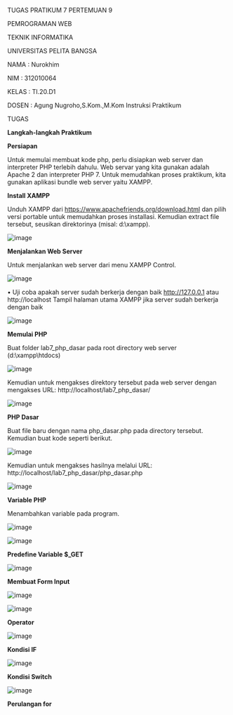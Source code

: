 TUGAS PRATIKUM 7 PERTEMUAN 9

PEMROGRAMAN WEB

TEKNIK INFORMATIKA

UNIVERSITAS PELITA BANGSA

NAMA : Nurokhim

NIM : 312010064

KELAS : TI.20.D1

DOSEN : Agung Nugroho,S.Kom.,M.Kom Instruksi Praktikum

TUGAS

<b>Langkah-langkah Praktikum</b>

<b>Persiapan</b>

Untuk memulai membuat kode php, perlu disiapkan web server dan interpreter PHP 
terlebih dahulu. Web servar yang kita gunakan adalah Apache 2 dan interpreter PHP 7. 
Untuk memudahkan proses praktikum, kita gunakan aplikasi bundle web server yaitu 
XAMPP.

<b>Install XAMPP</b>

Unduh XAMPP dari https://www.apachefriends.org/download.html dan pilih versi 
portable untuk memudahkan proses installasi. Kemudian extract file tersebut, seusikan 
direktorinya (misal: d:\xampp).

![image](https://user-images.githubusercontent.com/101801920/169315763-cd184649-50f9-4c1b-b1cf-966fad01a1d4.png)

<b>Menjalankan Web Server</b>

Untuk menjalankan web server dari menu XAMPP Control.

![image](https://user-images.githubusercontent.com/101801920/169317473-afb45079-8198-4ca1-b271-9d4a584e94c5.png)

• Uji coba apakah server sudah berkerja dengan baik
http://127.0.0.1 atau http://localhost
Tampil halaman utama XAMPP jika server sudah berkerja dengan baik

![image](https://user-images.githubusercontent.com/101801920/169318945-2c1fd672-1cc5-4c38-b0a2-5b00ad06bf8c.png)

<b>Memulai PHP</b>

Buat folder lab7_php_dasar pada root directory web server (d:\xampp\htdocs)

![image](https://user-images.githubusercontent.com/101801920/169319780-a396516a-4a62-4a38-8f9c-6877528aa1fd.png)

Kemudian untuk mengakses direktory tersebut pada web server dengan mengakses URL: 
http://localhost/lab7_php_dasar/

![image](https://user-images.githubusercontent.com/101801920/169320324-b5370c56-755e-4e7f-be48-6a99d07e4149.png)

<b>PHP Dasar</b>

Buat file baru dengan nama php_dasar.php pada directory tersebut. Kemudian buat
kode seperti berikut.

![image](https://user-images.githubusercontent.com/101801920/169321236-e526ef07-0966-430b-b8aa-73b8e863d2c9.png)

Kemudian untuk mengakses hasilnya melalui URL:
http://localhost/lab7_php_dasar/php_dasar.php

![image](https://user-images.githubusercontent.com/101801920/169321964-9b02c41a-204c-4533-a847-715ee389b10a.png)

<b>Variable PHP</b>

Menambahkan variable pada program.

![image](https://user-images.githubusercontent.com/101801920/169323999-5d0932fe-2274-4f18-827b-ff78be9f1f9f.png)

![image](https://user-images.githubusercontent.com/101801920/169325039-9ccb3b3b-37b5-4ec7-9c21-be5e980cca4f.png)

<b>Predefine Variable $_GET</b>

![image](https://user-images.githubusercontent.com/101801920/169327625-df5c5b79-f858-473a-adb0-3d68c904cd4e.png)

<b>Membuat Form Input</b>

![image](https://user-images.githubusercontent.com/101801920/169329161-f8a20ee8-9eed-4b80-a532-4e6cd015dfd7.png)

![image](https://user-images.githubusercontent.com/101801920/169329468-298d71ae-6b40-47a3-adb4-32b8736f1b8d.png)

<b>Operator</b>

![image](https://user-images.githubusercontent.com/101801920/169331847-09cb4a65-e09c-48f5-b9e9-8b9d800101e9.png)

<b>Kondisi IF</b>

![image](https://user-images.githubusercontent.com/101801920/169332460-f35d393b-c88e-48c8-ac5c-10e98e5c8dbe.png)

<b>Kondisi Switch</b>

![image](https://user-images.githubusercontent.com/101801920/169333491-076d4f0b-6645-4ea8-84bf-5d7d7f339eb5.png)

<b>Perulangan for</b>






